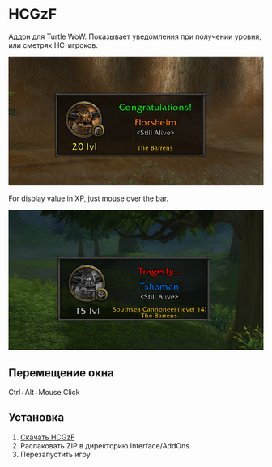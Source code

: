 # HCGzF
Аддон для Turtle WoW.
Показывает уведомления при получении уровня, или сметрях HC-игроков.

![Preview1](https://raw.githubusercontent.com/Steelbash/HCGzF/main/gratz.png)

For display value in XP, just mouse over the bar.

![Preview2](https://raw.githubusercontent.com/Steelbash/HCGzF/main/f.png)


## Перемещение окна
Ctrl+Alt+Mouse Click

## Установка
1. [Скачать HCGzF](https://github.com/Steelbash/HCGzF/releases/download/1.0.0/HCGzF_v1.0.0.zip)
2. Распаковать ZIP в директорию Interface/AddOns.
3. Перезапустить игру.
